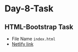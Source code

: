 # Day-8-Task
## HTML-Bootstrap Task 
+ File Name ```index.html```
+ [Netlify link](https://lustrous-empanada-a870b3.netlify.app/)

